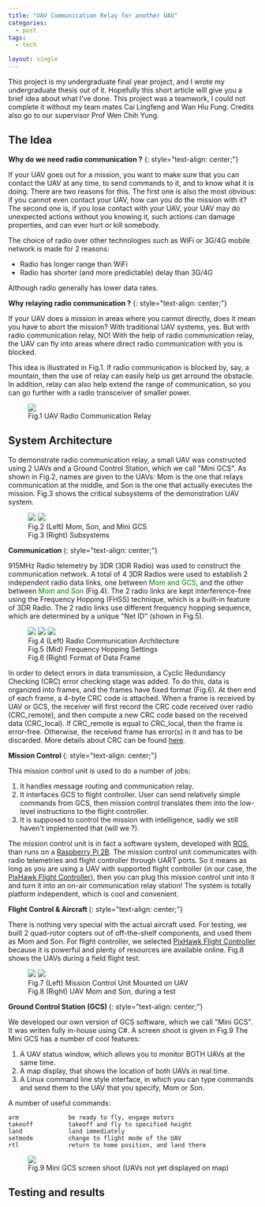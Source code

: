 ```yaml
---
title: "UAV Communication Relay for another UAV"
categories:
  - post
tags:
  - tech

layout: single
---
```


This project is my undergraduate final year project, and I wrote my undergraduate thesis out of it. Hopefully this short article will give you a brief idea about what I've done. This project was a teamwork, I could not complete it without my team mates Cai Lingfeng and Wan Hiu Fung. Credits also go to our supervisor Prof Wen Chih Yung.

## The Idea

<strong>Why do we need radio communication ?</strong>
{: style="text-align: center;"}

If your UAV goes out for a mission, you want to make sure that you can contact the UAV at any time, to send commands to it, and to know what it is doing. There are two reasons for this. The first one is also the most obvious: if you cannot even contact your UAV, how can you do the mission with it? The second one is, if you lose contact with your UAV, your UAV may do unexpected actions without you knowing it, such actions can damage properties, and can ever hurt or kill somebody.

The choice of radio over other technologies such as WiFi or 3G/4G mobile network is made for 2 reasons:
<ul>
  <li>Radio has longer range than WiFi </li>
  <li>Radio has shorter (and more predictable) delay than 3G/4G </li>
</ul>

Although radio generally has lower data rates.

<strong>Why relaying radio communication ?</strong>
{: style="text-align: center;"}

If your UAV does a mission in areas where you cannot directly, does it mean you have to abort the mission? With traditional UAV systems, yes. But with radio communication relay, NO! With the help of radio communication relay, the UAV can fly into areas where direct radio communication with you is blocked.

This idea is illustrated in Fig.1. If radio communication is blocked by, say, a mountain, then the use of relay can easily help us get arround the obstacle. In addition, relay can also help extend the range of communication, so you can go further with a radio transceiver of smaller power.

<figure>
    <a href="/images/2016-05-30-UAV-Communication-Relay-for-another-UAV/idea.png"><img src="/images/2016-05-30-UAV-Communication-Relay-for-another-UAV/idea.png"></a>
    <figcaption>Fig.1 UAV Radio Communication Relay</figcaption>
</figure>


## System Architecture

To demonstrate radio communication relay, a small UAV was constructed using 2 UAVs and a Ground Control Station, which we call "Mini GCS". As shown in Fig.2, names are given to the UAVs: Mom is the one that relays communication at the middle, and Son is the one that actually executes the mission. Fig.3 shows the critical subsystems of the demonstration UAV system.

<figure class="half">
    <a href="/images/2016-05-30-UAV-Communication-Relay-for-another-UAV/mom_son.png"><img src="/images/2016-05-30-UAV-Communication-Relay-for-another-UAV/mom_son.png"></a>
    <a href="/images/2016-05-30-UAV-Communication-Relay-for-another-UAV/sys_block.png"><img src="/images/2016-05-30-UAV-Communication-Relay-for-another-UAV/sys_block.png"></a>
    <figcaption>Fig.2 (Left) Mom, Son, and Mini GCS</figcaption>
    <figcaption>Fig.3 (Right) Subsystems</figcaption>
</figure>

<strong> Communication </strong>
{: style="text-align: center;"}

915MHz Radio telemetry by 3DR (3DR Radio) was used to construct the communication network. A total of 4 3DR Radios were used to establish 2 independent radio data links, one between <span style="color:#008000"> Mom and GCS</span>, and the other between <span style="color:#008000"> Mom and Son</span> (Fig.4). The 2 radio links are kept interference-free using the Frequency Hopping (FHSS) technique, which is a built-in feature of 3DR Radio. The 2 radio links use different frequency hopping sequence, which are determined by a unique "Net ID" (shown in Fig.5).

<figure class="third">
    <a href="/images/2016-05-30-UAV-Communication-Relay-for-another-UAV/radio.png"><img src="/images/2016-05-30-UAV-Communication-Relay-for-another-UAV/radio.png"></a>
    <a href="/images/2016-05-30-UAV-Communication-Relay-for-another-UAV/radio_setting.png"><img src="/images/2016-05-30-UAV-Communication-Relay-for-another-UAV/radio_setting.png"></a>
    <a href="/images/2016-05-30-UAV-Communication-Relay-for-another-UAV/frame.png"><img src="/images/2016-05-30-UAV-Communication-Relay-for-another-UAV/frame.png"></a>
    <figcaption>Fig.4 (Left) Radio Communication Architecture</figcaption>
    <figcaption>Fig.5 (Mid) Frequency Hopping Settings</figcaption>
    <figcaption>Fig.6 (Right) Format of Data Frame</figcaption>
</figure>

In order to detect errors in data transmission, a Cyclic Redundancy Checking (CRC) error checking stage was added. To do this, data is organized into frames, and the frames have fixed format (Fig.6). At then end of each frame, a 4-byte CRC code is attached. When a frame is received by UAV or GCS, the receiver will first record the CRC code received over radio (CRC\_remote), and then compute a new CRC code based on the received data (CRC\_local). If CRC\_remote is equal to CRC\_local, then the frame is error-free. Otherwise, the received frame has error(s) in it and has to be discarded. More details about CRC can be found <a href="https://en.wikipedia.org/wiki/Cyclic_redundancy_check">here</a>.

<strong> Mission Control </strong>
{: style="text-align: center;"}

This mission control unit is used to do a number of jobs:

1. It handles message routing and communication relay. 
2. It interfaces GCS to flight controller. User can send relatively simple commands from GCS, then mission control translates them into the low-level instructions to the flight controller.
3. It is supposed to control the mission with intelligence, sadly we still haven't implemented that (will we ?).

The mission control unit is in fact a software system, developed with <a href="http://www.ros.org/">ROS</a>, than runs on a <a href="https://www.raspberrypi.org/products/raspberry-pi-2-model-b/">Raspberry Pi 2B</a>. The mission control unit communicates with radio telemetries and flight controller through UART ports. So it means as long as you are using a UAV with supported flight controller (in our case, the <a href="https://pixhawk.org/choice">PixHawk Flight Controller</a>), then you can plug this mission control unit into it and turn it into an on-air communication relay station! The system is totally platform independent, which is cool and convenient.


<strong> Flight Control & Aircraft </strong>
{: style="text-align: center;"}

There is nothing very special with the actual aircraft used. For testing, we built 2 quad-rotor copters out of off-the-shelf components, and used them as Mom and Son. For flight controller, we selected <a href="https://pixhawk.org/choice">PixHawk Flight Controller</a> because it is powerful and plenty of resources are available online. Fig.8 shows the UAVs during a field flight test.

<figure class="half">
    <a href="/images/2016-05-30-UAV-Communication-Relay-for-another-UAV/mission-control.png"><img src="/images/2016-05-30-UAV-Communication-Relay-for-another-UAV/mission-control.png"></a>
    <a href="/images/2016-05-30-UAV-Communication-Relay-for-another-UAV/test.png"><img src="/images/2016-05-30-UAV-Communication-Relay-for-another-UAV/test.png"></a>
    <figcaption>Fig.7 (Left) Mission Control Unit Mounted on UAV</figcaption>
    <figcaption>Fig.8 (Right) UAV Mom and Son, during a test</figcaption>
</figure>

<strong> Ground Control Station (GCS) </strong>
{: style="text-align: center;"}

We developed our own version of GCS software, which we call "Mini GCS". It was writen fully in-house using C#. A screen shoot is given in Fig.9 The Mini GCS has a number of cool features:

1. A UAV status window, which allows you to monitor BOTH UAVs at the same time.
2. A map display, that shows the location of both UAVs in real time.
3. A Linux command line style interface, in which you can type commands and send them to the UAV that you specify, Mom or Son.

A number of useful commands:

	arm              be ready to fly, engage motors
	takeoff	         takeoff and fly to specified height
	land             land immediately
	setmode          change to flight mode of the UAV
	rtl              return to home position, and land there

<figure>
    <a href="/images/2016-05-30-UAV-Communication-Relay-for-another-UAV/mini-gcs.png"><img src="/images/2016-05-30-UAV-Communication-Relay-for-another-UAV/mini-gcs.png"></a>
    <figcaption>Fig.9 Mini GCS screen shoot (UAVs not yet displayed on map)</figcaption>
</figure>


## Testing and results



